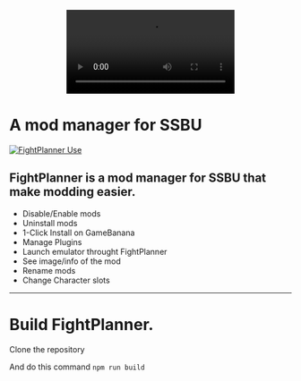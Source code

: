 

<div style="text-align: center;">  

<video src="https://github.com/FIREXDF/SSBUFightPlanner/blob/main/img/fp/logo.webm?raw=true" autoplay loop ></video>

</div>

<div style="text-align: center;">  


</div>

# A mod manager for SSBU
[![FightPlanner Use](https://skillicons.dev/icons?i=electron,html,css,js)](https://skillicons.dev)

## FightPlanner is a mod manager for SSBU that make modding easier.

- Disable/Enable mods
- Uninstall mods
- 1-Click Install on GameBanana
- Manage Plugins
- Launch emulator throught FightPlanner
- See image/info of the mod
- Rename mods
- Change Character slots
------------------------------------------------

# Build FightPlanner.

Clone the repository

And do this command
`npm run build`
